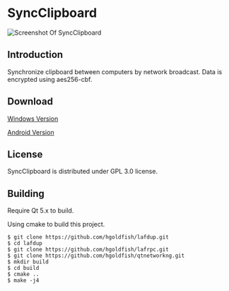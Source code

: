 SyncClipboard
=============

![Screenshot Of SyncClipboard](https://raw.githubusercontent.com/hgoldfish/lafdup/master/images/screenshot.png)


Introduction
------------

Synchronize clipboard between computers by network broadcast. Data is encrypted using aes256-cbf.


Download
--------

[Windows Version](https://qtng.org/lafdup.7z)

[Android Version](https://play.google.com/store/apps/details?id=com.hgoldfish.lafdup)


License
-------

SyncClipboard is distributed under GPL 3.0 license.


Building
--------

Require Qt 5.x to build.

Using cmake to build this project.

    $ git clone https://github.com/hgoldfish/lafdup.git
    $ cd lafdup
    $ git clone https://github.com/hgoldfish/lafrpc.git
    $ git clone https://github.com/hgoldfish/qtnetworkng.git
    $ mkdir build
    $ cd build
    $ cmake ..
    $ make -j4
